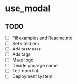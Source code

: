 # use_modal

## TODO

- [ ] Fill examples and Readme.md
- [ ] Set vitest env
- [ ] Add testcases
- [ ] Add tags 
- [ ] Make logo
- [ ] Decide pacakge name
- [ ] Test npm link
- [ ] Deployment system
